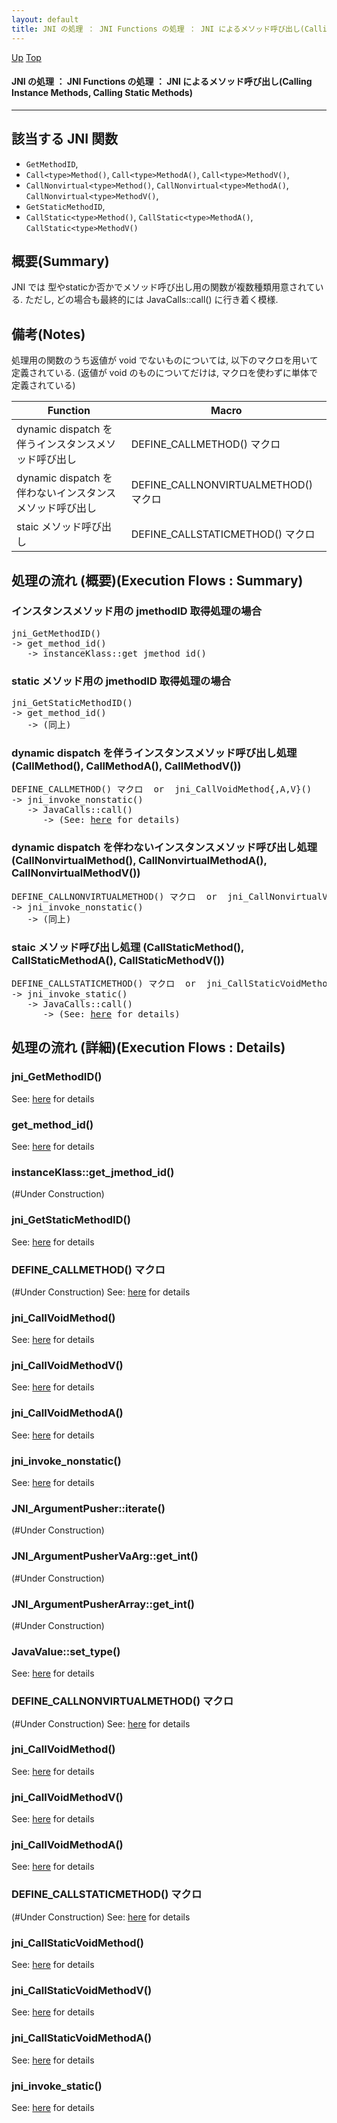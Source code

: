 ```yaml
---
layout: default
title: JNI の処理 ： JNI Functions の処理 ： JNI によるメソッド呼び出し(Calling Instance Methods, Calling Static Methods)  
---
```

[Up](no7882H_v.html) [Top](../index.html)

#### JNI の処理 ： JNI Functions の処理 ： JNI によるメソッド呼び出し(Calling Instance Methods, Calling Static Methods)  

--- 
## 該当する JNI 関数
* `GetMethodID`,
* `Call<type>Method()`, `Call<type>MethodA()`, `Call<type>MethodV()`,
* `CallNonvirtual<type>Method()`, `CallNonvirtual<type>MethodA()`, `CallNonvirtual<type>MethodV()`,
* `GetStaticMethodID`,
* `CallStatic<type>Method()`, `CallStatic<type>MethodA()`, `CallStatic<type>MethodV()`

## 概要(Summary)
JNI では 型やstaticか否かでメソッド呼び出し用の関数が複数種類用意されている.
ただし, どの場合も最終的には JavaCalls::call() に行き着く模様.

## 備考(Notes)
処理用の関数のうち返値が void でないものについては, 以下のマクロを用いて定義されている.
(返値が void のものについてだけは, マクロを使わずに単体で定義されている)

<!-- Turn-ON: (turn-on-orgtbl), Turn-OFF: (orgtbl-mode -1) -->
<!-- BEGIN RECEIVE ORGTBL table9282AaL -->
| Function | Macro |
|---|---|
| dynamic dispatch を伴うインスタンスメソッド呼び出し | DEFINE_CALLMETHOD() マクロ |
| dynamic dispatch を伴わないインスタンスメソッド呼び出し | DEFINE_CALLNONVIRTUALMETHOD() マクロ |
| staic メソッド呼び出し | DEFINE_CALLSTATICMETHOD() マクロ |
<!-- END RECEIVE ORGTBL table9282AaL -->

<!-- 
#+ORGTBL: SEND table9282AaL orgtbl-to-gfm :no-escape t
| Function                                                | Macro                                |
|---------------------------------------------------------+--------------------------------------|
| dynamic dispatch を伴うインスタンスメソッド呼び出し     | DEFINE_CALLMETHOD() マクロ           |
| dynamic dispatch を伴わないインスタンスメソッド呼び出し | DEFINE_CALLNONVIRTUALMETHOD() マクロ |
| staic メソッド呼び出し                                  | DEFINE_CALLSTATICMETHOD() マクロ     |
-->

## 処理の流れ (概要)(Execution Flows : Summary)
### インスタンスメソッド用の jmethodID 取得処理の場合
<div class="flow-abst"><pre>
jni_GetMethodID()
-&gt; get_method_id()
   -&gt; instanceKlass::get_jmethod_id()
</pre></div>

### static メソッド用の jmethodID 取得処理の場合
<div class="flow-abst"><pre>
jni_GetStaticMethodID()
-&gt; get_method_id()
   -&gt; (同上)
</pre></div>

### dynamic dispatch を伴うインスタンスメソッド呼び出し処理 (Call<type>Method(), Call<type>MethodA(), Call<type>MethodV())
<div class="flow-abst"><pre>
DEFINE_CALLMETHOD() マクロ  or  jni_CallVoidMethod{,A,V}()
-&gt; jni_invoke_nonstatic()
   -&gt; JavaCalls::call()
      -&gt; (See: <a href="no3059iJu.html">here</a> for details)
</pre></div>

### dynamic dispatch を伴わないインスタンスメソッド呼び出し処理 (CallNonvirtual<type>Method(), CallNonvirtual<type>MethodA(), CallNonvirtual<type>MethodV())
<div class="flow-abst"><pre>
DEFINE_CALLNONVIRTUALMETHOD() マクロ  or  jni_CallNonvirtualVoidMethod{,A,V}()
-&gt; jni_invoke_nonstatic()
   -&gt; (同上)
</pre></div>

### staic メソッド呼び出し処理  (CallStatic<type>Method(), CallStatic<type>MethodA(), CallStatic<type>MethodV())
<div class="flow-abst"><pre>
DEFINE_CALLSTATICMETHOD() マクロ  or  jni_CallStaticVoidMethod{,A,V}()
-&gt; jni_invoke_static()
   -&gt; JavaCalls::call()
      -&gt; (See: <a href="no3059iJu.html">here</a> for details)
</pre></div>


## 処理の流れ (詳細)(Execution Flows : Details)
### jni_GetMethodID()
See: [here](no3059auD.html) for details
### get_method_id()
See: [here](no30590CQ.html) for details
### instanceKlass::get_jmethod_id()
(#Under Construction)

### jni_GetStaticMethodID()
See: [here](no3059n4J.html) for details

### DEFINE_CALLMETHOD() マクロ
(#Under Construction)
See: [here](no3059A-m.html) for details
### jni_CallVoidMethod()
See: [here](no3059AFb.html) for details
### jni_CallVoidMethodV()
See: [here](no3059NPh.html) for details
### jni_CallVoidMethodA()
See: [here](no3059aZn.html) for details
### jni_invoke_nonstatic()
See: [here](no3059njt.html) for details
### JNI_ArgumentPusher::iterate()
(#Under Construction)

### JNI_ArgumentPusherVaArg::get_int()
(#Under Construction)

### JNI_ArgumentPusherArray::get_int()
(#Under Construction)

### JavaValue::set_type()
See: [here](no3059ZmI.html) for details

### DEFINE_CALLNONVIRTUALMETHOD() マクロ
(#Under Construction)
See: [here](no3059NIt.html) for details
### jni_CallVoidMethod()
See: [here](no30590tz.html) for details
### jni_CallVoidMethodV()
See: [here](no3059m3C.html) for details
### jni_CallVoidMethodA()
See: [here](no3059zBJ.html) for details

### DEFINE_CALLSTATICMETHOD() マクロ
(#Under Construction)
See: [here](no3059zzg.html) for details
### jni_CallStaticVoidMethod()
See: [here](no3059aSz.html) for details
### jni_CallStaticVoidMethodV()
See: [here](no3059mwO.html) for details
### jni_CallStaticVoidMethodA()
See: [here](no3059z6U.html) for details
### jni_invoke_static()
See: [here](no3059McC.html) for details






